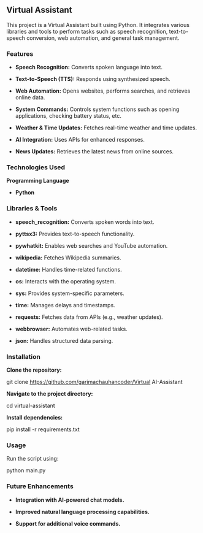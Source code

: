 ## **Virtual Assistant**

This project is a Virtual Assistant built using Python. It integrates various libraries and tools to perform tasks such as speech recognition, text-to-speech conversion, web automation, and general task management.

### **Features**

- **Speech Recognition:** Converts spoken language into text.

- **Text-to-Speech (TTS):** Responds using synthesized speech.

- **Web Automation:** Opens websites, performs searches, and retrieves online data.

- **System Commands:** Controls system functions such as opening applications, checking battery status, etc.

- **Weather & Time Updates:** Fetches real-time weather and time updates.

- **AI Integration:** Uses APIs for enhanced responses.

- **News Updates:** Retrieves the latest news from online sources.

### **Technologies Used**

**Programming Language**

- **Python**

### **Libraries & Tools**

- **speech_recognition:** Converts spoken words into text.

- **pyttsx3:** Provides text-to-speech functionality.

- **pywhatkit:** Enables web searches and YouTube automation.

- **wikipedia:** Fetches Wikipedia summaries.

- **datetime:** Handles time-related functions.

- **os:** Interacts with the operating system.

- **sys:** Provides system-specific parameters.

- **time:** Manages delays and timestamps.

- **requests:** Fetches data from APIs (e.g., weather updates).

- **webbrowser:** Automates web-related tasks.

- **json:** Handles structured data parsing.

### **Installation**

**Clone the repository:**

git clone https://github.com/garimachauhancoder/Virtual AI-Assistant

**Navigate to the project directory:**

cd virtual-assistant

**Install dependencies:**

pip install -r requirements.txt

### **Usage**

Run the script using:

python main.py

### **Future Enhancements**

- **Integration with AI-powered chat models.**

- **Improved natural language processing capabilities.**

- **Support for additional voice commands.**
